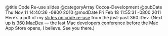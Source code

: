 @title Code Re-use slides
@categoryArray Cocoa-Development
@pubDate Thu Nov 11 14:40:36 -0800 2010
@modDate Fri Feb 18 11:55:31 -0800 2011
Here’s a pdf of my <a href="http://ranchero.com/downloads/CodeReuse-360iDev-9Nov2010.pdf">slides on code re-use</a> from the just-past 360 iDev. (Next up is <a href="http://www.360macdev.com/">360 MacDev</a> — the last Mac developers conference before the Mac App Store opens, I believe. See you there.)
